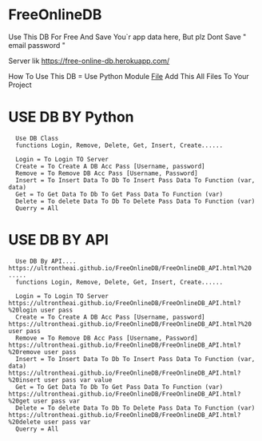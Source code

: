 # FreeOnlineDB
Use This DB For Free And Save You`r app data here, But plz Dont Save " email password "

Server lik https://free-online-db.herokuapp.com/

How To Use This DB = Use Python Module <a href="https://github.com/UltronTheAI/FreeOnlineDB/raw/main/FreeOnlineDB.rar">File</a> Add This All Files To Your Project

  #   USE DB BY Python

      Use DB Class
      functions Login, Remove, Delete, Get, Insert, Create......

      Login = To Login TO Server
      Create = To Create A DB Acc Pass [Username, password]
      Remove = To Remove DB Acc Pass [Username, Password]
      Insert = To Insert Data To Db To Insert Pass Data To Function (var, data)
      Get = To Get Data To Db To Get Pass Data To Function (var)
      Delete = To delete Data To Db To Delete Pass Data To Function (var)
      Querry = All
      
  #   USE DB BY API

      Use DB By API.... https://ultrontheai.github.io/FreeOnlineDB/FreeOnlineDB_API.html?%20 .....
      functions Login, Remove, Delete, Get, Insert, Create......

      Login = To Login TO Server https://ultrontheai.github.io/FreeOnlineDB/FreeOnlineDB_API.html?%20login user pass
      Create = To Create A DB Acc Pass [Username, password] https://ultrontheai.github.io/FreeOnlineDB/FreeOnlineDB_API.html?%20 user pass
      Remove = To Remove DB Acc Pass [Username, Password] https://ultrontheai.github.io/FreeOnlineDB/FreeOnlineDB_API.html?%20remove user pass
      Insert = To Insert Data To Db To Insert Pass Data To Function (var, data) https://ultrontheai.github.io/FreeOnlineDB/FreeOnlineDB_API.html?%20insert user pass var value
      Get = To Get Data To Db To Get Pass Data To Function (var) https://ultrontheai.github.io/FreeOnlineDB/FreeOnlineDB_API.html?%20get user pass var
      Delete = To delete Data To Db To Delete Pass Data To Function (var) https://ultrontheai.github.io/FreeOnlineDB/FreeOnlineDB_API.html?%20delete user pass var
      Querry = All

